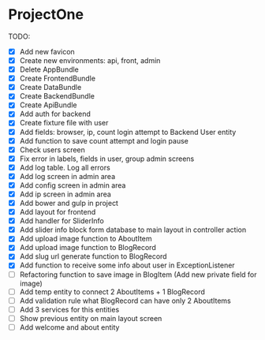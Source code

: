 # ProjectOne

TODO:

- [X] Add new favicon
- [X] Create new environments: api, front, admin
- [X] Delete AppBundle
- [X] Create FrontendBundle
- [X] Create DataBundle
- [X] Create BackendBundle
- [X] Create ApiBundle
- [X] Add auth for backend
- [X] Create fixture file with user
- [X] Add fields: browser, ip, count login attempt to Backend User entity
- [X] Add function to save count attempt and login pause
- [X] Check users screen
- [X] Fix error in labels, fields in user, group admin screens
- [X] Add log table. Log all errors
- [X] Add log screen in admin area
- [X] Add config screen in admin area
- [X] Add ip screen in admin area
- [X] Add bower and gulp in project
- [X] Add layout for frontend
- [X] Add handler for SliderInfo
- [X] Add slider info block form database to main layout in controller action
- [X] Add upload image function to AboutItem
- [X] Add upload image function to BlogRecord
- [X] Add slug url generate function to BlogRecord
- [X] Add function to receive some info about user in ExceptionListener
- [ ] Refactoring function to save image in BlogItem (Add new private field for image)
- [ ] Add temp entity to connect 2 AboutItems + 1 BlogRecord
- [ ] Add validation rule what BlogRecord can have only 2 AboutItems
- [ ] Add 3 services for this entities
- [ ] Show previous entity on main layout screen
- [ ] Add welcome and about entity
